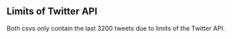## Limits of Twitter API
Both csvs only contain the last 3200 tweets due to limits of the Twitter API.